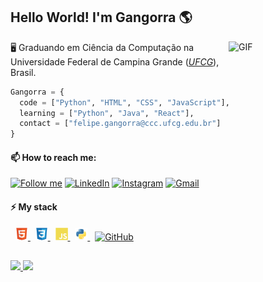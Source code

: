 ## Hello World! I'm Gangorra 🌎 <!---<img src="https://media.giphy.com/media/Mn0PsxMyaoXRu/giphy.gif" width="50" >-->



<img align="right" alt="GIF"
src="https://cdn.discordapp.com/attachments/868299459543592962/915577866333343744/ESGF1kX.gif" width="155" height="230" >

🖥 Graduando em Ciência da Computação na Universidade Federal de Campina Grande ([*UFCG*](https://portal.ufcg.edu.br)), Brasil.


```Python
Gangorra = {
  code = ["Python", "HTML", "CSS", "JavaScript"],
  learning = ["Python", "Java", "React"],
  contact = ["felipe.gangorra@ccc.ufcg.edu.br"]
}
```

 #### 📫 How to reach me: 
 
[<img src="https://img.shields.io/github/followers/Gangorra?label=Follow%20me&style=social" height="22" title="Follow me" />](https://github.com/Gangorra) 
[<img src="https://img.shields.io/badge/-LinkedIn-%230077B5?style=for-the-badge&logo=linkedin&logoColor=white=https://www.linkedin.com/in/felipe-gangorra-0b99ab170/" height="23" title="LinkedIn" />](https://www.linkedin.com/in/felipe-gangorra-0b99ab170/)
[<img src="https://img.shields.io/badge/-Instagram-%23E4405F?style=for-the-badge&logo=instagram&logoColor=white&link=https://www.instagram.com/felipegangorra/" height="23" title="Instagram" />](https://www.instagram.com/felipegangorra/)
[<img src="https://img.shields.io/badge/Gmail-D14836?style=for-the-badge&logo=gmail&logoColor=white" height="23" title="Gmail" />](mailto:felipe.gangorra@ccc.ufcg.edu.br)

#### :zap: My stack

<p>
  &nbsp;
  <a href="https://developer.mozilla.org/en-US/docs/Web/HTML">
    <img
      src="https://raw.githubusercontent.com/devicons/devicon/master/icons/html5/html5-original.svg"
      alt="HTML"
      title="HTML"
      height="20px"
    />
  </a>
  &nbsp;
  <a href="https://developer.mozilla.org/en-US/docs/Web/CSS">
    <img
      src="https://raw.githubusercontent.com/devicons/devicon/master/icons/css3/css3-original.svg"
      alt="CSS"
      title="CSS"
      height="20px"
    />
  </a>
  &nbsp;
  <a href="https://developer.mozilla.org/en-US/docs/Web/JavaScript">
    <img
      src="https://raw.githubusercontent.com/devicons/devicon/master/icons/javascript/javascript-plain.svg"
      alt="JavaScript"
      title="JavaScript"
      height="20px"
    />
  </a>
  &nbsp;
  <a href="https://developer.mozilla.org/en-US/docs/Glossary/Python">
    <img
      src="https://raw.githubusercontent.com/devicons/devicon/master/icons/python/python-original.svg"
      alt="JavaScript"
      title="JavaScript"
      height="20px"
    />
  </a>
  &nbsp;
  <a href="https://github.com/about">
    <img
      src="https://cdn-icons-png.flaticon.com/512/25/25231.png"
      alt="GitHub"
      title="GitHub"
      height="20px"
    />
  </a>
  
</p>

##

<div>
  <a href="https://github.com/Gangorra">
  <img height="152em" src="https://github-readme-stats.vercel.app/api?username=Gangorra&show_icons=true&theme=ocean_dark&include_all_commits=true&count_private=true" style="max-width: 80%;"/>
  <img height="152em" src="https://github-readme-stats.vercel.app/api/top-langs/?username=Gangorra&layout=compact&langs_count=7&theme=ocean_dark" style="max-width: 80%;"/>
</div>
 
  <!--- ![Snake animation](https://github.com/Gangorra/Gangorra/blob/output/github-contribution-grid-snake.svg) -->
  
</div>
